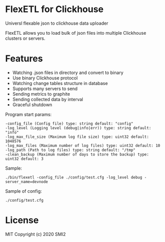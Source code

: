 # FlexETL for Clickhouse

Universl flexable json to clickhouse data uploader

FlexETL allows you to load bulk of json files into multiple Clickhouse clusters or servers.

# Features
- Watching .json files in directory and convert to binary
- Use binary Clickhouse protocol
- Watching change tables structure in database
- Supports many servers to send
- Sending metrics to graphite
- Sending collected data by interval
- Graceful shutdown


Program start params:

    -config_file (Config file) type: string default: "config"
    -log_level (Logging level (debug|info|err)) type: string default: "info"
    -log_max_file_size (Maximum log file size) type: uint32 default: 1048576
    -log_max_files (Maximum number of log files) type: uint32 default: 10
    -log_path (Path to log files) type: string default: "/tmp"
    -clean_backup (Maximum number of days to store the backup) type: uint32 default: 3

Sample:

    ./bin/flexetl -config_file ./config/test.cfg -log_level debug -server_name=devnode




Sample of config:

    ./config/test.cfg




# License

MIT Copyright (c) 2020 SMI2